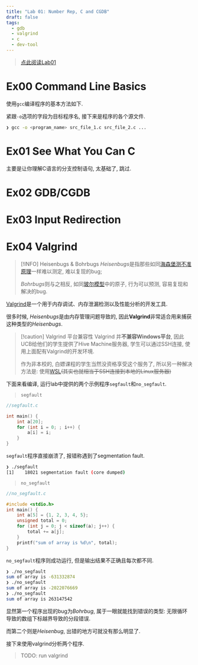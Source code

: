 ```yaml
---
title: "Lab 01: Number Rep, C and CGDB"
draft: false
tags:
  - gdb
  - valgrind
  - c
  - dev-tool
---
```

> [点此阅读Lab01](https://www.learncs.site/docs/curriculum-resource/cs61c/labs/lab01)
# Ex00 Command Line Basics
使用`gcc`编译程序的基本方法如下.

紧跟`-o`选项的字段为目标程序名, 接下来是程序的各个源文件.
```bash
❯ gcc -o <program_name> src_file_1.c src_file_2.c ...
```
# Ex01 See What You Can C
主要是让你理解C语言的分支控制语句, 太基础了, 跳过.
# Ex02 GDB/CGDB 
# Ex03 Input Redirection
# Ex04 Valgrind
> [!INFO] Heisenbugs & Bohrbugs
> *Heisenbugs*是指那些如同[海森堡测不准原理](https://zh.wikipedia.org/zh-cn/不确定性原理)一样难以测定, 难以复现的bug;
> 
> *Bohrbugs*则与之相反, 如同[玻尔模型](https://zh.wikipedia.org/wiki/玻尔模型)中的原子, 行为可以预测, 容易复现和解决的bug.
> 

[Valgrind](https://valgrind.org/)是一个用于内存调试、内存泄漏检测以及性能分析的开发工具. 

很多时候, *Heisenbugs*是由内存管理问题导致的, 因此**Valgrind**非常适合用来捕获这种类型的*Heisenbugs*.

> [!caution] Valgrind 平台兼容性
> Valgrind 并**不兼容Windows平台**, 因此UCB给他们的学生提供了Hive Machine服务器, 学生可以通过SSH连接, 使用上面配有Valgrind的开发环境.
> 
> 作为非本校的, 白嫖课程的学生当然没资格享受这个服务了, 所以另一种解决方法是: 使用[WSL](https://learn.microsoft.com/zh-cn/windows/wsl/about)~~(其实也就相当于SSH连接到本地的Linux服务器)~~

下面来看编译, 运行lab中提供的两个示例程序`segfault`和`no_segfault`.
> `segfault`
```c
//segfault.c

int main() {
    int a[20];
    for (int i = 0; ; i++) {
        a[i] = i;
    }
}
```
`segfault`程序直接崩溃了, 报错称遇到了segmentation fault.
```bash
❯ ./segfault
[1]    18021 segmentation fault (core dumped)
```

> `no_segfault`
```c
//no_segfault.c

#include <stdio.h>
int main() {
    int a[5] = {1, 2, 3, 4, 5};
    unsigned total = 0;
    for (int j = 0; j < sizeof(a); j++) {
        total += a[j];
    }
    printf("sum of array is %d\n", total);
}

```
`no_segfault`程序则成功运行, 但是输出结果不正确且每次都不同.
```bash
❯ ./no_segfault
sum of array is -631332874
❯ ./no_segfault
sum of array is -2022076669
❯ ./no_segfault
sum of array is 263147542

```
显然第一个程序出现的bug为*Bohrbug*, 属于一眼就能找到错误的类型: 无限循环导致的数组下标越界导致的分段错误. 

而第二个则是*Heisenbug*, 出错的地方可就没有那么明显了.

接下来使用valgrind分析两个程序.
> TODO: run valgrind

